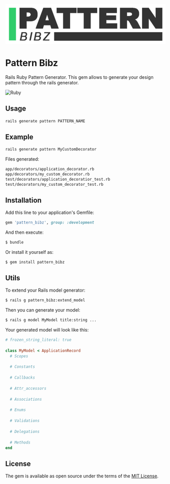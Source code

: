 ![Pattern Bibz logo](https://raw.githubusercontent.com/thooams/pattern_bibz/main/pattern-bibz-logo.gif)

# Pattern Bibz

Rails Ruby Pattern Generator.
This gem allows to generate your design pattern through the rails generator.

![Ruby](https://github.com/thooams/pattern_bibz/workflows/Ruby/badge.svg)

## Usage

```bash
rails generate pattern PATTERN_NAME
```

## Example

```bash
rails generate pattern MyCustomDecorator
```

Files generated:

    app/decorators/application_decorator.rb
    app/decorators/my_custom_decorator.rb
    test/decorators/application_decoratior_test.rb
    test/decorators/my_custom_decorator_test.rb

## Installation

Add this line to your application's Gemfile:

```ruby
gem 'pattern_bibz', group: :development
```

And then execute:

```bash
$ bundle
```

Or install it yourself as:

```bash
$ gem install pattern_bibz
```

## Utils
To extend your Rails model generator:

```bash
$ rails g pattern_bibz:extend_model
```

Then you can generate your model:

```bash
$ rails g model MyModel title:string ...
```

Your generated model will look like this:

```ruby
# frozen_string_literal: true

class MyModel < ApplicationRecord
  # Scopes

  # Constants

  # Callbacks

  # Attr_accessors

  # Associations

  # Enums

  # Validations

  # Delegations

  # Methods
end
```

## License

The gem is available as open source under the terms of the [MIT License](https://opensource.org/licenses/MIT).
